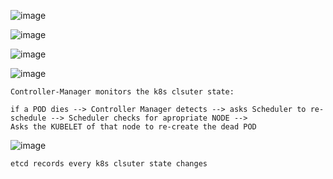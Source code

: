 ![image](https://user-images.githubusercontent.com/13016162/123603386-6899c280-d82c-11eb-8115-7159c0220604.png)

![image](https://user-images.githubusercontent.com/13016162/123604465-713ec880-d82d-11eb-9068-b7507d876e17.png)

![image](https://user-images.githubusercontent.com/13016162/123607049-1bb7eb00-d830-11eb-9042-418b5eeac874.png)

![image](https://user-images.githubusercontent.com/13016162/123607701-b44e6b00-d830-11eb-9832-c42286b0f221.png)

```
Controller-Manager monitors the k8s clsuter state:

if a POD dies --> Controller Manager detects --> asks Scheduler to re-schedule --> Scheduler checks for apropriate NODE -->
Asks the KUBELET of that node to re-create the dead POD
```

![image](https://user-images.githubusercontent.com/13016162/123610638-596a4300-d833-11eb-9d8e-4c81db71b3e2.png)

```
etcd records every k8s clsuter state changes
```
